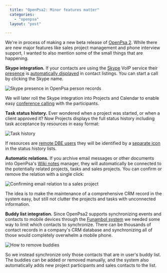 ```yaml
---
  title: "OpenPsa2: Minor features matter"
  categories: 
    - "openpsa"
  layout: "post"

---
```

We're in process of making a new beta release of [OpenPsa 2][1]. While there are new major features like sales project management and phone interview support, I wanted to also mention some of the small things that are happening.

__Skype integration.__ If your contacts are using the [Skype][2] VoIP service their [presence][3] is [automatically displayed][4] in contact listings. You can start a call by clicking the Skype name.

![Skype presence in OpenPsa person records](http://bergie.iki.fi/midcom-serveattachmentguid-a0debff720ef45c161888b0032f0d5c1/openpsa2-business-card-skype.jpg)

We will later roll the Skype integration into Projects and Calendar to enable easy [conference calling][5] with the participants.

__Task status history.__ Ever wondered when a project was started, or when a client approved it? Now Projects displays the full status history including task acceptance by resources in easy format:

![Task history](http://bergie.iki.fi/midcom-serveattachmentguid-71f238bdfa3d4e16e6e73d98238bb825/openpsa2-task-history-ongoing.jpg)

If resources are [remote DBE users][6] they will be identified by a [separate icon][7] in the status history lists.

__Automatic relations.__ If you archive email messages or other documents into OpenPsa's [Wiki notes][8] manager, they will automatically be connected to the potentially related projects, tasks and sales projects. You can confirm or remove the relation with a single click:

![Confirming email relation to a sales project](http://bergie.iki.fi/midcom-serveattachmentguid-0b1cdba78ce1cc785504b6c2b3f927fe/openpsa2-related-email-confirmation.jpg)

The idea is to make the maintenance of a comprehensive CRM record in the system easy, but still not clutter the projects and tasks with unconnected information.

__Buddy list integration.__ Since OpenPsa2 supports synchronizing events and contacts to mobile devices through the [Funambol system][9] we needed some way to limit which contacts to synchronize. There can be thousands of contact records in a company's CRM database and synchronizing all of those would completely overwhelm a mobile phone.

![How to remove buddies](http://bergie.iki.fi/midcom-serveattachmentguid-23051c5dfc65904570090bd592ebed32/openpsa2-buddylist-management.jpg)

So we instead synchronize only those contacts that are in user's buddy list. The buddies can be added or removed manually, and the system also automatically adds new project participants and sales contacts to the list.

[1]: http://www.openpsa.org/
[2]: http://www.skype.com/
[3]: http://www.skype.com/share/buttons/status.html
[4]: http://share.skype.com/sites/en/2006/02/skypeweb_is_now_available.html
[5]: http://www.skypejournal.com/blog/archives/2005/04/conference_call_1.php
[6]: http://bergie.iki.fi/blog/how-openpsa-uses-dbe.html
[7]: http://bergie.iki.fi/blog/prepare-to-be-synchronized.html
[8]: http://www.midgard-project.org/documentation/net-nemein-wiki/
[9]: http://www.funambol.com/opensource/